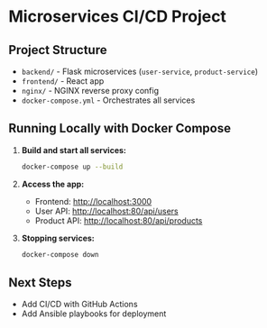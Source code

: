# Microservices CI/CD Project

## Project Structure
- `backend/` - Flask microservices (`user-service`, `product-service`)
- `frontend/` - React app
- `nginx/` - NGINX reverse proxy config
- `docker-compose.yml` - Orchestrates all services

## Running Locally with Docker Compose

1. **Build and start all services:**
   ```sh
   docker-compose up --build
   ```

2. **Access the app:**
   - Frontend: [http://localhost:3000](http://localhost:3000)
   - User API: [http://localhost:80/api/users](http://localhost:80/api/users)
   - Product API: [http://localhost:80/api/products](http://localhost:80/api/products)

3. **Stopping services:**
   ```sh
   docker-compose down
   ```

## Next Steps
- Add CI/CD with GitHub Actions
- Add Ansible playbooks for deployment
